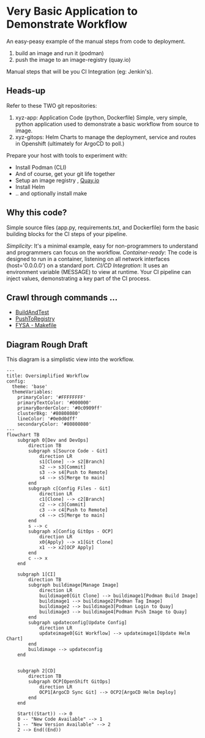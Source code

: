 # Very Basic Application to Demonstrate Workflow 

An easy-peasy example of the manual steps from code to deployment.  

1.   build an image and run it (podman)
2.   push the image to an image-registry (quay.io)

Manual steps that will be you CI Integration (eg:  Jenkin's).

## Heads-up

Refer to these TWO git repositories:

1. xyz-app:     Application Code (python, Dockerfile)  Simple, very simple, python application used to demonstrate a basic workflow from source to image. 
2. xyz-gitops:  Helm Charts to manage the deployment, service and routes in Openshift (ultimately for ArgoCD to poll.)

Prepare your host with tools to experiment with:

* Install Podman (CLI)
* And of course, get your git life together
* Setup an image registry , [Quay.io](https://quay.io/repository/Quay.io)
* Install Helm 
* .. and optionally install make

## Why this code?

Simple source files (app.py, requirements.txt, and Dockerfile) form the basic building blocks for the CI steps of your pipeline. 

*Simplicity*: It's a minimal example, easy for non-programmers to understand and programmers can focus on the workflow.
*Container-ready*: The code is designed to run in a container, listening on all network interfaces (host='0.0.0.0') on a standard port.
*CI/CD Integration*: It uses an environment variable (MESSAGE) to view at runtime. Your CI pipeline can inject values, demonstrating a key part of the CI process.

## Crawl through commands ...

* [BuildAndTest](./README_Build.md)
* [PushToRegistry](./README_Registry.md)
* [FYSA - Makefile](./README_Makefile.md)

## Diagram Rough Draft 

This diagram is a simplistic view into the workflow. 

```mermaid
---
title: Oversimplified Workflow
config:
  theme: 'base'
  themeVariables:
    primaryColor: '#FFFFFFFF'
    primaryTextColor: '#000000'
    primaryBorderColor: '#0c0909ff'
    clusterBkg: '#80808080'
    lineColor: '#0e0d0dff'
    secondaryColor: '#80808080'
---
flowchart TB
    subgraph 0[Dev and DevOps]
        direction TB
        subgraph s[Source Code - Git]
            direction LR
            s1[Clone] --> s2[Branch]
            s2 --> s3[Commit]
            s3 --> s4[Push to Remote]
            s4 --> s5[Merge to main]
        end
        subgraph c[Config Files - Git]
            direction LR
            c1[Clone] --> c2[Branch]
            c2 --> c3[Commit]
            c3 --> c4[Push to Remote]
            c4 --> c5[Merge to main]
        end
        s --> c
        subgraph x[Config GitOps - OCP]
            direction LR
            x0{Apply} --> x1[Git Clone]
            x1 --> x2[OCP Apply]
        end
        c --> x
    end

    subgraph 1[CI]
        direction TB
        subgraph buildimage[Manage Image]
            direction LR
            buildimage0[Git Clone] --> buildimage1[Podman Build Image]
            buildimage1 --> buildimage2[Podman Tag Image]
            buildimage2 --> buildimage3[Podman Login to Quay]
            buildimage3 --> buildimage4[Podman Push Image to Quay]
        end
        subgraph updateconfig[Update Config]
            direction LR
            updateimage0[Git Workflow] --> updateimage1[Update Helm Chart]
        end
        buildimage --> updateconfig
    end


    subgraph 2[CD]
        direction TB
        subgraph OCP[OpenShift GitOps]
            direction LR
            OCP1[ArgoCD Sync Git] --> OCP2[ArgoCD Helm Deploy]
        end
    end

    Start((Start)) --> 0
    0 -- "New Code Available" --> 1
    1 -- "New Version Available" --> 2
    2 --> End((End))
```
